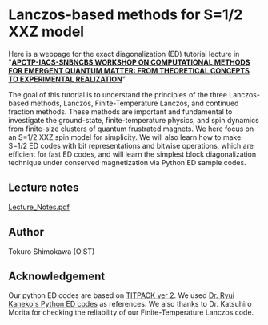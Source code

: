 # Lanczos-based methods for S=1/2 XXZ model
Here is a webpage for the exact diagonalization (ED) tutorial lecture in "[**APCTP-IACS-SNBNCBS WORKSHOP ON COMPUTATIONAL METHODS FOR EMERGENT QUANTUM MATTER:
FROM THEORETICAL CONCEPTS TO EXPERIMENTAL REALIZATION**](https://www.bose.res.in/Conferences/APCTP22/program/index.html)"

The goal of this tutorial is to understand the principles of the three Lanczos-based methods, Lanczos, Finite-Temperature Lanczos, and continued fraction methods. These methods are important and fundamental to investigate the ground-state, finite-temperature physics, and spin dynamics from finite-size clusters of quantum frustrated magnets. We here focus on an S=1/2 XXZ spin model for simplicity. We will also learn how to make S=1/2 ED codes with bit representations and bitwise operations, which are efficient for fast ED codes, and will learn the simplest block diagonalization technique under conserved magnetization via Python ED sample codes.


## Lecture notes
[Lecture_Notes.pdf](https://github.com/tshimokaw/PythonEDs/files/9996528/Lecture_Notes.pdf)




## Author
Tokuro Shimokawa (OIST)

## Acknowledgement
Our python ED codes are based on [TITPACK ver 2](https://ma.issp.u-tokyo.ac.jp/en/app/452). We used [Dr. Ryui Kaneko's Python ED codes](https://github.com/ryuikaneko/exact_diagonalization) as references. We also thanks to Dr. Katsuhiro Morita for checking the reliability of our Finite-Temperature Lanczos code.
